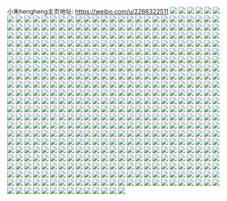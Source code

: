 小朱hengheng主页地址: https://weibo.com/u/2266322511 
![](https://wx4.sinaimg.cn/mw2000/8715564fly1h8vjshoqaaj20u0140k4z.jpg) 
![](https://wx4.sinaimg.cn/mw2000/8715564fly1h8vjsim36cj20u0140tlx.jpg) 
![](https://wx4.sinaimg.cn/mw2000/8715564fly1h8s3fbkh61j23402c0qv5.jpg) 
![](https://wx4.sinaimg.cn/mw2000/8715564fly1h8s3f9y7muj22k11x1qv5.jpg) 
![](https://wx4.sinaimg.cn/mw2000/8715564fly1h8s3fcn1rqj22im1vy1kx.jpg) 
![](https://wx4.sinaimg.cn/mw2000/8715564fly1h8s3f570fqj23402c0npd.jpg) 
![](https://wx4.sinaimg.cn/mw2000/8715564fly1h8s3flwou6j22ao1pz1kx.jpg) 
![](https://wx4.sinaimg.cn/mw2000/8715564fly1h8s3f7f5j3j22wg26ckjl.jpg) 
![](https://wx4.sinaimg.cn/mw2000/8715564fly1h83s9vq5jfj20u0140dq5.jpg) 
![](https://wx4.sinaimg.cn/mw2000/8715564fly1h7ynch5f7dj20u05f2hdt.jpg) 
![](https://wx4.sinaimg.cn/mw2000/8715564fly1h7yncae40sj20u0500hdt.jpg) 
![](https://wx4.sinaimg.cn/mw2000/8715564fly1h7ynck4xy8j20u0436dyd.jpg) 
![](https://wx4.sinaimg.cn/mw2000/8715564fly1h7yncezqx2j20u05smhdt.jpg) 
![](https://wx4.sinaimg.cn/mw2000/8715564fly1h7yncdl1blj20u05c6kjl.jpg) 
![](https://wx4.sinaimg.cn/mw2000/8715564fly1h7yncj8mcpj20u05k0b2a.jpg) 
![](https://wx4.sinaimg.cn/mw2000/8715564fly1h7ocn62qvhj20u0140jzy.jpg) 
![](https://wx4.sinaimg.cn/mw2000/8715564fly1h7ocn6m8n0j20u01407du.jpg) 
![](https://wx4.sinaimg.cn/mw2000/8715564fly1h7ocn7nzduj20u0140wo2.jpg) 
![](https://wx4.sinaimg.cn/mw2000/8715564fly1h7ocn7761zj20u0140tig.jpg) 
![](https://wx4.sinaimg.cn/mw2000/8715564fly1h73lyc1dv2j21ac1ps1kz.jpg) 
![](https://wx4.sinaimg.cn/mw2000/8715564fly1h73lycssoyj21ac1psduv.jpg) 
![](https://wx4.sinaimg.cn/mw2000/8715564fly1h73ly9yz4aj21ac1psu0y.jpg) 
![](https://wx4.sinaimg.cn/mw2000/8715564fly1h73lyankyhj21ac1ps4qp.jpg) 
![](https://wx4.sinaimg.cn/mw2000/8715564fly1h6zbvwn7snj236o4s0kjq.jpg) 
![](https://wx4.sinaimg.cn/mw2000/8715564fly1h6zbwdkfwxj236o4s0h0v.jpg) 
![](https://wx4.sinaimg.cn/mw2000/8715564fly1h6zbvtaqwaj236o4s0ao2.jpg) 
![](https://wx4.sinaimg.cn/mw2000/8715564fly1h6zbw5lyn0j236o4s07px.jpg) 
![](https://wx4.sinaimg.cn/mw2000/8715564fly1h6zbw9kraoj236o4s0qva.jpg) 
![](https://wx4.sinaimg.cn/mw2000/8715564fly1h6zbw1t8xbj236o4s0x6w.jpg) 
![](https://wx4.sinaimg.cn/mw2000/8715564fly1h6sl16bpv9j22c0340u0y.jpg) 
![](https://wx4.sinaimg.cn/mw2000/8715564fly1h6sl182y7xj22c03404qq.jpg) 
![](https://wx4.sinaimg.cn/mw2000/8715564fly1h6sl16rjcgj20u0140ndv.jpg) 
![](https://wx4.sinaimg.cn/mw2000/8715564fly1h6sl1780u5j21r12c2hdt.jpg) 
![](https://wx4.sinaimg.cn/mw2000/8715564fly1h68upukqq0j20n01dsdn7.jpg) 
![](https://wx4.sinaimg.cn/mw2000/8715564fly1h68upu44kyj20n60uwmyi.jpg) 
![](https://wx4.sinaimg.cn/mw2000/8715564fly1h60kg80johj22c0340hdu.jpg) 
![](https://wx4.sinaimg.cn/mw2000/8715564fly1h5vwxc0nq3j20u0140q94.jpg) 
![](https://wx4.sinaimg.cn/mw2000/8715564fly1h5vwxa92ixj20u0140dmj.jpg) 
![](https://wx4.sinaimg.cn/mw2000/8715564fly1h5vwx98ddbj20u0140afl.jpg) 
![](https://wx4.sinaimg.cn/mw2000/8715564fly1h5vwyz451xj20tu13uaev.jpg) 
![](https://wx4.sinaimg.cn/mw2000/8715564fly1h5g4kjnq0ej222o0vgwnr.jpg) 
![](https://wx4.sinaimg.cn/mw2000/8715564fly1h5g4kjuqmzj222o0vgah3.jpg) 
![](https://wx4.sinaimg.cn/mw2000/8715564fly1h5ecpyd9jcj22c0340npe.jpg) 
![](https://wx4.sinaimg.cn/mw2000/8715564fly1h5ecph6wpij22c0340e82.jpg) 
![](https://wx4.sinaimg.cn/mw2000/8715564fly1h5ecq0mmtrj22c03407wj.jpg) 
![](https://wx4.sinaimg.cn/mw2000/8715564fly1h5ecptvgjcj22c03401kz.jpg) 
![](https://wx4.sinaimg.cn/mw2000/8715564fly1h5ecpvyj6aj22c0340kjm.jpg) 
![](https://wx4.sinaimg.cn/mw2000/8715564fly1h5ecpwzmknj21401e0amy.jpg) 
![](https://wx4.sinaimg.cn/mw2000/8715564fly1h55hzz6w4hj21ny2cakjl.jpg) 
![](https://wx4.sinaimg.cn/mw2000/8715564fly1h55hzyjcizj21qm2binpd.jpg) 
![](https://wx4.sinaimg.cn/mw2000/8715564fly1h55i01purej22c0340kjn.jpg) 
![](https://wx4.sinaimg.cn/mw2000/8715564fly1h55i008xx1j229v315u0y.jpg) 
![](https://wx4.sinaimg.cn/mw2000/8715564fly1h4p8njeybjj20nk0nkjwd.jpg) 
![](https://wx4.sinaimg.cn/mw2000/8715564fly1h4p8nlmuorj20tu0tu7ln.jpg) 
![](https://wx4.sinaimg.cn/mw2000/8715564fly1h4p8nnakg0j20tu0tuk65.jpg) 
![](https://wx4.sinaimg.cn/mw2000/8715564fly1h4p8np6h8pj20mi0mi7ak.jpg) 
![](https://wx4.sinaimg.cn/mw2000/8715564fly1h4ltyw1w43j22dc1kw7wi.jpg) 
![](https://wx4.sinaimg.cn/mw2000/8715564fly1h4ltyxgq1pj22dc1kw7wi.jpg) 
![](https://wx4.sinaimg.cn/mw2000/8715564fly1h4ltyzabisj22dc1kwu0x.jpg) 
![](https://wx4.sinaimg.cn/mw2000/8715564fly1h4ltyudoybj20sg0izdmj.jpg) 
![](https://wx4.sinaimg.cn/mw2000/8715564fly1h4dmw1x1oej22c0340x6u.jpg) 
![](https://wx4.sinaimg.cn/mw2000/8715564fly1h4dmw48lvej21qk2bf1ky.jpg) 
![](https://wx4.sinaimg.cn/mw2000/8715564fly1h4dmw7wap7j21wj2jekjn.jpg) 
![](https://wx4.sinaimg.cn/mw2000/8715564fly1h4dmw91k9aj21wx2jwnpd.jpg) 
![](https://wx4.sinaimg.cn/mw2000/8715564fly1h4dmvwdtmrj21xk2koe81.jpg) 
![](https://wx4.sinaimg.cn/mw2000/8715564fly1h4dmwbsdonj21ue2gihdu.jpg) 
![](https://wx4.sinaimg.cn/mw2000/8715564fly1h49w2jsieoj222w2rv1ky.jpg) 
![](https://wx4.sinaimg.cn/mw2000/8715564fly1h49w2l2cnmj22c03407wi.jpg) 
![](https://wx4.sinaimg.cn/mw2000/8715564fly1h40zhcv944j222o160th3.jpg) 
![](https://wx4.sinaimg.cn/mw2000/8715564fly1h3zk6ue10cj227z2ymu0z.jpg) 
![](https://wx4.sinaimg.cn/mw2000/8715564fly1h3qnvlm6f2j222k2rfnpf.jpg) 
![](https://wx4.sinaimg.cn/mw2000/8715564fly1h3qnweh3kvj22c03401kx.jpg) 
![](https://wx4.sinaimg.cn/mw2000/8715564fly1h3phtm39wwj22c03401l0.jpg) 
![](https://wx4.sinaimg.cn/mw2000/8715564fly1h3pht6xqbzj22c0340npf.jpg) 
![](https://wx4.sinaimg.cn/mw2000/8715564fly1h3phteayibj22c0340kjn.jpg) 
![](https://wx4.sinaimg.cn/mw2000/8715564fly1h3phu3fsrej22c0340e83.jpg) 
![](https://wx4.sinaimg.cn/mw2000/8715564fly1h3phtbkztdj22c0340hdv.jpg) 
![](https://wx4.sinaimg.cn/mw2000/8715564fly1h3pht0y5tjj22c03404qr.jpg) 
![](https://wx4.sinaimg.cn/mw2000/8715564fly1h3pht49dqmj22c0340hdv.jpg) 
![](https://wx4.sinaimg.cn/mw2000/8715564fly1h3phtp39myj22c0340u0z.jpg) 
![](https://wx4.sinaimg.cn/mw2000/8715564fly1h3phtrt9fkj22c0340u0y.jpg) 
![](https://wx4.sinaimg.cn/mw2000/8715564fly1h3phthuy3vj22c03407wk.jpg) 
![](https://wx4.sinaimg.cn/mw2000/8715564fly1h3phstw24zj22c0340e83.jpg) 
![](https://wx4.sinaimg.cn/mw2000/8715564fly1h3phtue6sgj22c03401l0.jpg) 
![](https://wx4.sinaimg.cn/mw2000/8715564fly1h3phtyev8lj22c0340u0z.jpg) 
![](https://wx4.sinaimg.cn/mw2000/8715564fly1h3phu1i9zcj22c0340b2b.jpg) 
![](https://wx4.sinaimg.cn/mw2000/8715564fly1h3phswzpvij22c03401kz.jpg) 
![](https://wx4.sinaimg.cn/mw2000/8715564fgy1h3ka4gpajrj20u0140tfo.jpg) 
![](https://wx4.sinaimg.cn/mw2000/8715564fgy1h3ka4hnsu3j20u01407ck.jpg) 
![](https://wx4.sinaimg.cn/mw2000/8715564fly1h3hf7epssqj20u0140teq.jpg) 
![](https://wx4.sinaimg.cn/mw2000/8715564fly1h3f9nzxdsrj20u014015s.jpg) 
![](https://wx4.sinaimg.cn/mw2000/8715564fly1h3f9nz93o4j20u013y4bb.jpg) 
![](https://wx4.sinaimg.cn/mw2000/8715564fly1h3f9o0mwlyj20u013yn9y.jpg) 
![](https://wx4.sinaimg.cn/mw2000/8715564fly1h3f9o1jkidj20u017wnc3.jpg) 
![](https://wx4.sinaimg.cn/mw2000/8715564fly1h3u56noraoj21400u0tf5.jpg) 
![](https://wx4.sinaimg.cn/mw2000/8715564fly1h3u56ndj20j21400u0tfp.jpg) 
![](https://wx4.sinaimg.cn/mw2000/8715564fly1h2veyqsv46j21400u0wlr.jpg) 
![](https://wx4.sinaimg.cn/mw2000/8715564fly1h2vf2512hej212z0u07cf.jpg) 
![](https://wx4.sinaimg.cn/mw2000/8715564fly1h2veysipuxj21400u07bp.jpg) 
![](https://wx4.sinaimg.cn/mw2000/8715564fly1h2h3heln2tj22c0340b2c.jpg) 
![](https://wx4.sinaimg.cn/mw2000/8715564fly1h2h3hfqkz2j22c0340kjo.jpg) 
![](https://wx4.sinaimg.cn/mw2000/8715564fly1h2h3hgy3poj21vf2htqv7.jpg) 
![](https://wx4.sinaimg.cn/mw2000/8715564fly1h2h3hi6vqmj21sz2elqv6.jpg) 
![](https://wx4.sinaimg.cn/mw2000/8715564fly1h2857hwv38j20u00u0qga.jpg) 
![](https://wx4.sinaimg.cn/mw2000/8715564fly1h2857seluxj22c02c07wi.jpg) 
![](https://wx4.sinaimg.cn/mw2000/8715564fly1h2857tgnxjj22c02c07wi.jpg) 
![](https://wx4.sinaimg.cn/mw2000/8715564fly1h24xujt842j20u016fkdh.jpg) 
![](https://wx4.sinaimg.cn/mw2000/8715564fly1h24xukg1jjj20u016e7sh.jpg) 
![](https://wx4.sinaimg.cn/mw2000/8715564fly1h24xuj9nrrj20u016e1kx.jpg) 
![](https://wx4.sinaimg.cn/mw2000/8715564fly1h24xukxnwdj20u0169apo.jpg) 
![](https://wx4.sinaimg.cn/mw2000/8715564fly1h1yny7unepj20u0140wk8.jpg) 
![](https://wx4.sinaimg.cn/mw2000/8715564fly1h1yny85txdj20u0140ah2.jpg) 
![](https://wx4.sinaimg.cn/mw2000/8715564fly1h1yny8m9kpj20u013z79x.jpg) 
![](https://wx4.sinaimg.cn/mw2000/8715564fly1h1yny7i5l7j20u0140n2p.jpg) 
![](https://wx4.sinaimg.cn/mw2000/8715564fly1h1k3w20aphj20u00u0jv8.jpg) 
![](https://wx4.sinaimg.cn/mw2000/8715564fly1h1k40bv3cvj20ik0ikgn3.jpg) 
![](https://wx4.sinaimg.cn/mw2000/8715564fly1h1k3uroj9vj20u00u0tab.jpg) 
![](https://wx4.sinaimg.cn/mw2000/8715564fly1h1k3us8zwjj20u00u0778.jpg) 
![](https://wx4.sinaimg.cn/mw2000/8715564fly1h0t1g9mqsvj20u0140n63.jpg) 
![](https://wx4.sinaimg.cn/mw2000/8715564fly1h0s7p69c0kj20u01407dl.jpg) 
![](https://wx4.sinaimg.cn/mw2000/8715564fly1h0s7p4akdij20u0140qao.jpg) 
![](https://wx4.sinaimg.cn/mw2000/8715564fly1h0s7p3iebnj20u01407c8.jpg) 
![](https://wx4.sinaimg.cn/mw2000/8715564fly1h0ip1fh55uj20u0140dmn.jpg) 
![](https://wx4.sinaimg.cn/mw2000/8715564fly1h0ip1e6gu2j20u0140dmb.jpg) 
![](https://wx4.sinaimg.cn/mw2000/8715564fly1h0ip1d8vsyj20u0140dng.jpg) 
![](https://wx4.sinaimg.cn/mw2000/8715564fly1h0ip1gesxhj20u0140qbb.jpg) 
![](https://wx4.sinaimg.cn/mw2000/8715564fly1h0cuasfkeyj20u04vie81.jpg) 
![](https://wx4.sinaimg.cn/mw2000/8715564fly1h0cu7m7m88j20u02p2tmv.jpg) 
![](https://wx4.sinaimg.cn/mw2000/8715564fly1h0cu7pajkuj20u04l0hdt.jpg) 
![](https://wx4.sinaimg.cn/mw2000/8715564fly1h0cu7likngj20u06nzqv5.jpg) 
![](https://wx4.sinaimg.cn/mw2000/8715564fly1h084jl872dj20zk0qmdnz.jpg) 
![](https://wx4.sinaimg.cn/mw2000/8715564fly1h084jgc9iwj21280sodnw.jpg) 
![](https://wx4.sinaimg.cn/mw2000/8715564fly1h084jgsyr7j212c0srth8.jpg) 
![](https://wx4.sinaimg.cn/mw2000/8715564fly1h084jjfm89j20zn0qq7ck.jpg) 
![](https://wx4.sinaimg.cn/mw2000/8715564fly1h084jk7kftj213u0tuwne.jpg) 
![](https://wx4.sinaimg.cn/mw2000/8715564fly1h084jjt1azj20xu0pdn40.jpg) 
![](https://wx4.sinaimg.cn/mw2000/8715564fly1h084jkhaeuj20y00phjyg.jpg) 
![](https://wx4.sinaimg.cn/mw2000/8715564fly1h084jfyeuhj20zj0qn10m.jpg) 
![](https://wx4.sinaimg.cn/mw2000/8715564fly1h084jkt1f6j21400u0do5.jpg) 
![](https://wx4.sinaimg.cn/mw2000/8715564fly1gzr9mbz73zj20u0140qb8.jpg) 
![](https://wx4.sinaimg.cn/mw2000/8715564fly1gzr9mbil6fj20u014010s.jpg) 
![](https://wx4.sinaimg.cn/mw2000/8715564fly1gzr9mb6e55j20u014048r.jpg) 
![](https://wx4.sinaimg.cn/mw2000/8715564fly1gzr9mashl2j20u0140dqr.jpg) 
![](https://wx4.sinaimg.cn/mw2000/8715564fly1gzlidugjfaj20n00uodk4.jpg) 
![](https://wx4.sinaimg.cn/mw2000/8715564fly1gzlidv5ybhj20n00uo76d.jpg) 
![](https://wx4.sinaimg.cn/mw2000/8715564fly1gzlidwbnvoj20n00uoq5w.jpg) 
![](https://wx4.sinaimg.cn/mw2000/8715564fly1gzlidu3e4lj20n00uodit.jpg) 
![](https://wx4.sinaimg.cn/mw2000/8715564fly1gzlidvdjg2j20n00uoadd.jpg) 
![](https://wx4.sinaimg.cn/mw2000/8715564fly1gzlidvoudzj20n00uoju7.jpg) 
![](https://wx4.sinaimg.cn/mw2000/8715564fly1gzlidw2jjhj20n00uojt4.jpg) 
![](https://wx4.sinaimg.cn/mw2000/8715564fly1gzlidunw6gj20n00uon07.jpg) 
![](https://wx4.sinaimg.cn/mw2000/8715564fly1gzliduz7kwj20n00uon0h.jpg) 
![](https://wx4.sinaimg.cn/mw2000/8715564fly1gzbulwii0dj22ai2aikjm.jpg) 
![](https://wx4.sinaimg.cn/mw2000/8715564fly1gzbulvmqbej22c02c01kz.jpg) 
![](https://wx4.sinaimg.cn/mw2000/8715564fly1gzbulx9gmwj222z22zx6p.jpg) 
![](https://wx4.sinaimg.cn/mw2000/8715564fly1gzbuly7vqij21uz1uzx6p.jpg) 
![](https://wx4.sinaimg.cn/mw2000/8715564fly1gz1rx9t1l2j21hy1zx7wh.jpg) 
![](https://wx4.sinaimg.cn/mw2000/8715564fly1gz1rxau1e8j21le24ib29.jpg) 
![](https://wx4.sinaimg.cn/mw2000/8715564fly1gz1rx8ffbcj21671k9ttv.jpg) 
![](https://wx4.sinaimg.cn/mw2000/8715564fly1gz1rxb83iij21511jbaou.jpg) 
![](https://wx4.sinaimg.cn/mw2000/8715564fly1gz0ivfhrxmj20ow22f48v.jpg) 
![](https://wx4.sinaimg.cn/mw2000/8715564fly1gz0ivb0kjjj20or22f47t.jpg) 
![](https://wx4.sinaimg.cn/mw2000/8715564fly1gz0ivbn649j20ou22f102.jpg) 
![](https://wx4.sinaimg.cn/mw2000/8715564fly1gz0ivcvoelj21o03r04qq.jpg) 
![](https://wx4.sinaimg.cn/mw2000/8715564fly1gywzqnmff6j20l411j0yi.jpg) 
![](https://wx4.sinaimg.cn/mw2000/8715564fly1gylmucvg4jj21nz4u5b2c.jpg) 
![](https://wx4.sinaimg.cn/mw2000/8715564fly1gylmufm2a8j21o03r01ky.jpg) 
![](https://wx4.sinaimg.cn/mw2000/8715564fly1gylmueoxi5j21o03r11l0.jpg) 
![](https://wx4.sinaimg.cn/mw2000/8715564fly1gylmuicwi0j21nz4e5b2a.jpg) 
![](https://wx4.sinaimg.cn/mw2000/8715564fly1gylmuhcwfsj21o04sh4qs.jpg) 
![](https://wx4.sinaimg.cn/mw2000/8715564fly1gylmujblbvj21o04l0u0y.jpg) 
![](https://wx4.sinaimg.cn/mw2000/8715564fly1gylmuayfztj20u0500hdu.jpg) 
![](https://wx4.sinaimg.cn/mw2000/8715564fly1gylmukbrj0j20u0460u0x.jpg) 
![](https://wx4.sinaimg.cn/mw2000/8715564fly1gylmul7x5wj20u0500hdu.jpg) 
![](https://wx4.sinaimg.cn/mw2000/8715564fgy1gyfwgzgxz8j20u0140aob.jpg) 
![](https://wx4.sinaimg.cn/mw2000/8715564fgy1gyfwh1eb9wj20u01404g4.jpg) 
![](https://wx4.sinaimg.cn/mw2000/8715564fgy1gyfwh2v9j9j20u0140dxd.jpg) 
![](https://wx4.sinaimg.cn/mw2000/8715564fgy1gyfwh5qiwyj20u0140dps.jpg) 
![](https://wx4.sinaimg.cn/mw2000/8715564fgy1gyfwh8cul9j20u0140wjn.jpg) 
![](https://wx4.sinaimg.cn/mw2000/8715564fgy1gyfwh4pv66j20u0140k3x.jpg) 
![](https://wx4.sinaimg.cn/mw2000/8715564fgy1gyfwh6gf24j20u014079p.jpg) 
![](https://wx4.sinaimg.cn/mw2000/8715564fgy1gyfwh713mqj21400u00yt.jpg) 
![](https://wx4.sinaimg.cn/mw2000/8715564fgy1gyfwgy9oopj21400u0jxs.jpg) 
![](https://wx4.sinaimg.cn/mw2000/8715564fly1gy39p1493uj20u012b48r.jpg) 
![](https://wx4.sinaimg.cn/mw2000/8715564fly1gy39p0q7ssj20u01aa7az.jpg) 
![](https://wx4.sinaimg.cn/mw2000/8715564fly1gy39ozno7sj20u012faik.jpg) 
![](https://wx4.sinaimg.cn/mw2000/8715564fly1gy39orf5uqj20u01pkjzl.jpg) 
![](https://wx4.sinaimg.cn/mw2000/8715564fly1gy39osc01qj20u00wedli.jpg) 
![](https://wx4.sinaimg.cn/mw2000/8715564fly1gy39p0e9raj20u01a7wo5.jpg) 
![](https://wx4.sinaimg.cn/mw2000/8715564fly1gy39ozxo1lj20u012bdkt.jpg) 
![](https://wx4.sinaimg.cn/mw2000/8715564fly1gy39oyoonkj20u012kdne.jpg) 
![](https://wx4.sinaimg.cn/mw2000/8715564fly1gy39ouuhi8j20u012gk12.jpg) 
![](https://wx4.sinaimg.cn/mw2000/8715564fly1gy39oxzvd4j20u012k13w.jpg) 
![](https://wx4.sinaimg.cn/mw2000/8715564fly1gy39oyefkzj20u01ajagp.jpg) 
![](https://wx4.sinaimg.cn/mw2000/8715564fly1gy39otvqi7j20u01j1tih.jpg) 
![](https://wx4.sinaimg.cn/mw2000/8715564fly1gxyn37j2wvj20u00u0ahh.jpg) 
![](https://wx4.sinaimg.cn/mw2000/8715564fly1gxyn38t76qj20u00u0wne.jpg) 
![](https://wx4.sinaimg.cn/mw2000/8715564fly1gxyn396qucj20u00u0wm7.jpg) 
![](https://wx4.sinaimg.cn/mw2000/8715564fly1gxyn39is63j20u00u0ag0.jpg) 
![](https://wx4.sinaimg.cn/mw2000/8715564fly1gxyn39s9clj20tz0tz10h.jpg) 
![](https://wx4.sinaimg.cn/mw2000/8715564fly1gxyn3a6nacj20u00u010u.jpg) 
![](https://wx4.sinaimg.cn/mw2000/8715564fly1gxyn3agvwkj20u00u00yq.jpg) 
![](https://wx4.sinaimg.cn/mw2000/8715564fly1gxyn3arusrj20u00u0dm1.jpg) 
![](https://wx4.sinaimg.cn/mw2000/8715564fly1gxyn3b2g6nj20uh0u0wkh.jpg) 
![](https://wx4.sinaimg.cn/mw2000/8715564fly1gxyn3bfdzej20u00u07ao.jpg) 
![](https://wx4.sinaimg.cn/mw2000/8715564fly1gxyn36ewt2j20u00u0te7.jpg) 
![](https://wx4.sinaimg.cn/mw2000/8715564fly1gxyn3bq9usj20u00u0jwu.jpg) 
![](https://wx4.sinaimg.cn/mw2000/8715564fly1gxqia121sbj20u0141wnf.jpg) 
![](https://wx4.sinaimg.cn/mw2000/8715564fly1gxjea84pfvj20u00u00zq.jpg) 
![](https://wx4.sinaimg.cn/mw2000/8715564fly1gxjea9n9uhj20u00u0wkw.jpg) 
![](https://wx4.sinaimg.cn/mw2000/8715564fly1gxjeac291uj20u00u0q99.jpg) 
![](https://wx4.sinaimg.cn/mw2000/8715564fly1gxjeaihvnqj20u00u0qaz.jpg) 
![](https://wx4.sinaimg.cn/mw2000/8715564fly1gxjea8wlmaj20u00u0ah7.jpg) 
![](https://wx4.sinaimg.cn/mw2000/8715564fly1gxjeabdxzrj20u00u0n62.jpg) 
![](https://wx4.sinaimg.cn/mw2000/8715564fly1gxjeadsp1jj20u00u0q96.jpg) 
![](https://wx4.sinaimg.cn/mw2000/8715564fly1gxjedgrgkbj20qr0qrteh.jpg) 
![](https://wx4.sinaimg.cn/mw2000/8715564fly1gxjeacvxqqj20u00u00ya.jpg) 
![](https://wx4.sinaimg.cn/mw2000/8715564fly1gxgwdm0m0jj20n01ds0vd.jpg) 
![](https://wx4.sinaimg.cn/mw2000/8715564fly1gxbg3pp5umj20u0140n3w.jpg) 
![](https://wx4.sinaimg.cn/mw2000/8715564fly1gxbg3nty49j20u0140afz.jpg) 
![](https://wx4.sinaimg.cn/mw2000/8715564fly1gxbg3qlpa8j20u0140thb.jpg) 
![](https://wx4.sinaimg.cn/mw2000/8715564fly1gxbg3oxhc5j20u01407bv.jpg) 
![](https://wx4.sinaimg.cn/mw2000/8715564fly1gxbg5d4xkyj20u0140gr6.jpg) 
![](https://wx4.sinaimg.cn/mw2000/8715564fly1gxbg3ohfcwj20u014045y.jpg) 
![](https://wx4.sinaimg.cn/mw2000/8715564fly1gxbg3pzqn5j20u0140n22.jpg) 
![](https://wx4.sinaimg.cn/mw2000/8715564fly1gxbg3o5okzj20u0140tft.jpg) 
![](https://wx4.sinaimg.cn/mw2000/8715564fly1gxbg3qwqibj20u014011k.jpg) 
![](https://wx4.sinaimg.cn/mw2000/8715564fly1gx7kee5gi5j20u01407ap.jpg) 
![](https://wx4.sinaimg.cn/mw2000/8715564fly1gx7kedhg2tj20u0140dmg.jpg) 
![](https://wx4.sinaimg.cn/mw2000/8715564fly1gwxma53gdgj20u00u0445.jpg) 
![](https://wx4.sinaimg.cn/mw2000/8715564fly1gwxma46ob8j20t80t843y.jpg) 
![](https://wx4.sinaimg.cn/mw2000/8715564fly1gwt1inl9klj21ds0n0acn.jpg) 
![](https://wx4.sinaimg.cn/mw2000/8715564fly1gwt1iz9gy5j21ds0n0n04.jpg) 
![](https://wx4.sinaimg.cn/mw2000/8715564fly1gwt1j6z8uxj21ds0n010w.jpg) 
![](https://wx4.sinaimg.cn/mw2000/8715564fly1gwt1jbw168j21ds0n0dji.jpg) 
![](https://wx4.sinaimg.cn/mw2000/8715564fly1gwqotutgfej20u00u0doh.jpg) 
![](https://wx4.sinaimg.cn/mw2000/8715564fly1gwqottig8bj20u00u0jww.jpg) 
![](https://wx4.sinaimg.cn/mw2000/8715564fly1gwqotzac8pj20rl0rl793.jpg) 
![](https://wx4.sinaimg.cn/mw2000/8715564fly1gwqotyiokij20u00u0afz.jpg) 
![](https://wx4.sinaimg.cn/mw2000/8715564fly1gwqotxsnedj20u00u0435.jpg) 
![](https://wx4.sinaimg.cn/mw2000/8715564fly1gwqou2p966j20u00u0jxo.jpg) 
![](https://wx4.sinaimg.cn/mw2000/8715564fly1gwqou0ed31j20mi0miaav.jpg) 
![](https://wx4.sinaimg.cn/mw2000/8715564fly1gwqotvzlirj20u00u0wl9.jpg) 
![](https://wx4.sinaimg.cn/mw2000/8715564fly1gwqox5w939j20u00u0aix.jpg) 
![](https://wx4.sinaimg.cn/mw2000/8715564fly1gwn44osjbcj20u0140jzh.jpg) 
![](https://wx4.sinaimg.cn/mw2000/8715564fly1gwn44keszpj20u01407c0.jpg) 
![](https://wx4.sinaimg.cn/mw2000/8715564fly1gwn4buwj6yj20u013zahf.jpg) 
![](https://wx4.sinaimg.cn/mw2000/8715564fly1gwn44iyzc9j20u0140ah5.jpg) 
![](https://wx4.sinaimg.cn/mw2000/8715564fly1gwn44hobjkj20u013zqb0.jpg) 
![](https://wx4.sinaimg.cn/mw2000/8715564fly1gwn44p8guhj20u013z11f.jpg) 
![](https://wx4.sinaimg.cn/mw2000/8715564fly1gwn44l6td9j20u0140gsu.jpg) 
![](https://wx4.sinaimg.cn/mw2000/8715564fly1gwn44ku7jvj20u0141wld.jpg) 
![](https://wx4.sinaimg.cn/mw2000/8715564fly1gwn44mlo3fj20u0140qag.jpg) 
![](https://wx4.sinaimg.cn/mw2000/8715564fly1gw7t7tnlt4j20u0140ai6.jpg) 
![](https://wx4.sinaimg.cn/mw2000/8715564fly1gw7t7svn85j20u01407ch.jpg) 
![](https://wx4.sinaimg.cn/mw2000/8715564fly1gvhkk8816oj20u0140k2w.jpg) 
![](https://wx4.sinaimg.cn/mw2000/8715564fly1gvhkjm89t8j20u0140wnj.jpg) 
![](https://wx4.sinaimg.cn/mw2000/002tng0Tly1gvhkjjycfcj60sl124afu02.jpg) 
![](https://wx4.sinaimg.cn/mw2000/002tng0Tly1gvhkkbjxtlj60u0140wke02.jpg) 
![](https://wx4.sinaimg.cn/mw2000/002tng0Tgy1guvo83qr3lj60u03c04qp02.jpg) 
![](https://wx4.sinaimg.cn/mw2000/002tng0Tgy1guvo87g0mjj60u03c01kx02.jpg) 
![](https://wx4.sinaimg.cn/mw2000/002tng0Tgy1guvo80n4ksj60u02pi1fg02.jpg) 
![](https://wx4.sinaimg.cn/mw2000/002tng0Tgy1guvo8aochzj60u03c01kx02.jpg) 
![](https://wx4.sinaimg.cn/mw2000/002tng0Tly1gufel0va5nj60u00u0gnk02.jpg) 
![](https://wx4.sinaimg.cn/mw2000/002tng0Tly1gufdilrbofj60u00u0n2402.jpg) 
![](https://wx4.sinaimg.cn/mw2000/8715564fly1gufdip62nxj20u00u0n65.jpg) 
![](https://wx4.sinaimg.cn/mw2000/002tng0Tly1gufdik20scj60u00u0k3n02.jpg) 
![](https://wx4.sinaimg.cn/mw2000/8715564fly1gufe2a1p8aj20u00u0dl6.jpg) 
![](https://wx4.sinaimg.cn/mw2000/002tng0Tly1gufe0v6vi5j60n00n00te02.jpg) 
![](https://wx4.sinaimg.cn/mw2000/002tng0Tly1gufe0vwophj60u00u0dk602.jpg) 
![](https://wx4.sinaimg.cn/mw2000/002tng0Tly1gufe2c1jyyj60ss0ss0ze02.jpg) 
![](https://wx4.sinaimg.cn/mw2000/002tng0Tly1gufe3f5hifj60mz0mzwhc02.jpg) 
![](https://wx4.sinaimg.cn/mw2000/002tng0Tly1gtufdd2q52j60u00u0n6w02.jpg) 
![](https://wx4.sinaimg.cn/mw2000/002tng0Tly1gtufd66uf7j60u00u0thr02.jpg) 
![](https://wx4.sinaimg.cn/mw2000/002tng0Tly1gtufdc1yj6j60u00u00zj02.jpg) 
![](https://wx4.sinaimg.cn/mw2000/002tng0Tly1gtufda65ivj60u00u0tgy02.jpg) 
![](https://wx4.sinaimg.cn/mw2000/002tng0Tly1gtufd3ubnsj60u00u0q9t02.jpg) 
![](https://wx4.sinaimg.cn/mw2000/002tng0Tly1gtufd92wv2j60u00u0qb002.jpg) 
![](https://wx4.sinaimg.cn/mw2000/002tng0Tly1gtufh5leylj60u00u07cy02.jpg) 
![](https://wx4.sinaimg.cn/mw2000/002tng0Tly1gtufdayophj60u00u045l02.jpg) 
![](https://wx4.sinaimg.cn/mw2000/002tng0Tly1gtufemshtsj60u00u0jzt02.jpg) 
![](https://wx4.sinaimg.cn/mw2000/002tng0Tly1gtl9c9snz5j616t1kswu402.jpg) 
![](https://wx4.sinaimg.cn/mw2000/002tng0Tly1gtl8lcfwe7j61r02c0e8202.jpg) 
![](https://wx4.sinaimg.cn/mw2000/8715564fly1gtl8lgitg6j21rz2d8b29.jpg) 
![](https://wx4.sinaimg.cn/mw2000/002tng0Tly1gtl8lijlioj61xy2o8npe02.jpg) 
![](https://wx4.sinaimg.cn/mw2000/002tng0Tly1gtl8lfkgcgj61dh1tz1kx02.jpg) 
![](https://wx4.sinaimg.cn/mw2000/8715564fly1gtl8lauuvtj221d2pre81.jpg) 
![](https://wx4.sinaimg.cn/mw2000/002tng0Tly1gtl8lh7h52j61im20tb2902.jpg) 
![](https://wx4.sinaimg.cn/mw2000/002tng0Tly1gtl8lhjxahj60qh0zbdlv02.jpg) 
![](https://wx4.sinaimg.cn/mw2000/002tng0Tly1gtl8lewfi8j62a731lu0x02.jpg) 
![](https://wx4.sinaimg.cn/mw2000/8715564fly1gt7bvka0pnj21o0280b29.jpg) 
![](https://wx4.sinaimg.cn/mw2000/8715564fly1gt7bvlldd3j21o0280e81.jpg) 
![](https://wx4.sinaimg.cn/mw2000/8715564fly1gt3lbqjp2kj21o08h07wk.jpg) 
![](https://wx4.sinaimg.cn/mw2000/8715564fly1gt3lbsb3jrj21o07x07wm.jpg) 
![](https://wx4.sinaimg.cn/mw2000/8715564fly1gt3lbu3lawj21o07s1u10.jpg) 
![](https://wx4.sinaimg.cn/mw2000/8715564fly1gt3lbv2e2zj20u047bnpd.jpg) 
![](https://wx4.sinaimg.cn/mw2000/8715564fly1gt3lbw7cfaj20u05ci4qq.jpg) 
![](https://wx4.sinaimg.cn/mw2000/8715564fly1gt3lbwxw63j20u057iu0x.jpg) 
![](https://wx4.sinaimg.cn/mw2000/8715564fly1gt3lborcffj20u060x7wi.jpg) 
![](https://wx4.sinaimg.cn/mw2000/8715564fly1gt3lbzmwjdj21o07zdu12.jpg) 
![](https://wx4.sinaimg.cn/mw2000/8715564fly1gt3lc0m4ohj20u05hie82.jpg) 
![](https://wx4.sinaimg.cn/mw2000/8715564fly1gt3lc24d1fj21o07x2npg.jpg) 
![](https://wx4.sinaimg.cn/mw2000/8715564fly1gsy3plmprkj22c02c01ky.jpg) 
![](https://wx4.sinaimg.cn/mw2000/8715564fly1gsy3pn1q94j22c02c07wi.jpg) 
![](https://wx4.sinaimg.cn/mw2000/8715564fly1gsy3pqrpunj22c02c0b2a.jpg) 
![](https://wx4.sinaimg.cn/mw2000/8715564fly1gsy3pp991mj22c02c0e82.jpg) 
![](https://wx4.sinaimg.cn/mw2000/8715564fly1gsrtnnc4ylj21400u044n.jpg) 
![](https://wx4.sinaimg.cn/mw2000/8715564fly1gsrtnsybgwj21400u0tfl.jpg) 
![](https://wx4.sinaimg.cn/mw2000/8715564fly1gsj6e0hbrjj20u00u048g.jpg) 
![](https://wx4.sinaimg.cn/mw2000/8715564fly1gsj6e1dsefj20u00u07g9.jpg) 
![](https://wx4.sinaimg.cn/mw2000/8715564fly1gsj6e2gw07j20u00u0135.jpg) 
![](https://wx4.sinaimg.cn/mw2000/8715564fly1gsj6e3hko3j20u00u0tgo.jpg) 
![](https://wx4.sinaimg.cn/mw2000/8715564fly1gsdbowmmp9j20u01404a3.jpg) 
![](https://wx4.sinaimg.cn/mw2000/8715564fly1gsdbovrwihj20u0140aly.jpg) 
![](https://wx4.sinaimg.cn/mw2000/8715564fly1gsdboxkxa0j20u0140145.jpg) 
![](https://wx4.sinaimg.cn/mw2000/8715564fly1gsdboy76g0j20u0140grm.jpg) 
![](https://wx4.sinaimg.cn/mw2000/8715564fly1gsc68y1sabj22c02c0ama.jpg) 
![](https://wx4.sinaimg.cn/mw2000/8715564fly1gsc68wjlshj22c02c0b2a.jpg) 
![](https://wx4.sinaimg.cn/mw2000/8715564fly1gsc68znw8xj22c02c01kx.jpg) 
![](https://wx4.sinaimg.cn/mw2000/8715564fly1gsc68t6udwj22c02c0kjr.jpg) 
![](https://wx4.sinaimg.cn/mw2000/8715564fly1grxz7cn2kxj20u00u0qe9.jpg) 
![](https://wx4.sinaimg.cn/mw2000/8715564fly1grxz7dck1oj20u00u0ajm.jpg) 
![](https://wx4.sinaimg.cn/mw2000/8715564fly1grxz7c88k3j20u00u0aj5.jpg) 
![](https://wx4.sinaimg.cn/mw2000/8715564fly1grxz7d0vlwj20u00u0gwp.jpg) 
![](https://wx4.sinaimg.cn/mw2000/8715564fly1gruefsb2u6j20u00u0gqx.jpg) 
![](https://wx4.sinaimg.cn/mw2000/8715564fly1grueft7pjoj20u00u076s.jpg) 
![](https://wx4.sinaimg.cn/mw2000/8715564fly1grue5neyqgj20tu0tuwh0.jpg) 
![](https://wx4.sinaimg.cn/mw2000/8715564fly1grue2vuh3lj20u00u0tfs.jpg) 
![](https://wx4.sinaimg.cn/mw2000/8715564fly1grue2vklarj20u00u0jx9.jpg) 
![](https://wx4.sinaimg.cn/mw2000/8715564fly1grue2w8337j20u00u047i.jpg) 
![](https://wx4.sinaimg.cn/mw2000/8715564fly1gruea5sbizj20u00u07aj.jpg) 
![](https://wx4.sinaimg.cn/mw2000/8715564fly1grue2swavhj20q00q0n51.jpg) 
![](https://wx4.sinaimg.cn/mw2000/8715564fly1grue4midw2j20u00u0jzv.jpg) 
![](https://wx4.sinaimg.cn/mw2000/8715564fly1gr9zubk6l3j22c02c0nfn.jpg) 
![](https://wx4.sinaimg.cn/mw2000/8715564fly1gr7lejmtpxj22c02c0hdt.jpg) 
![](https://wx4.sinaimg.cn/mw2000/8715564fly1gr7lecrld7j22c02c0toe.jpg) 
![](https://wx4.sinaimg.cn/mw2000/8715564fly1gr7lhfifbsj20ow0owqmm.jpg) 
![](https://wx4.sinaimg.cn/mw2000/8715564fly1gr7lessepyj21nu1nu1kx.jpg) 
![](https://wx4.sinaimg.cn/mw2000/8715564fly1gr7leqsaagj20hf0hftb5.jpg) 
![](https://wx4.sinaimg.cn/mw2000/8715564fly1gr7leq5clyj21nu1nuayq.jpg) 
![](https://wx4.sinaimg.cn/mw2000/8715564fly1gr7lennn85j21yi1yih1b.jpg) 
![](https://wx4.sinaimg.cn/mw2000/8715564fly1gr7leljmv7j21n81n849d.jpg) 
![](https://wx4.sinaimg.cn/mw2000/8715564fly1gr7leb3b0oj21nw1nwx6p.jpg) 
![](https://wx4.sinaimg.cn/mw2000/8715564fly1gr1w0cgn5pj22801o0qv5.jpg) 
![](https://wx4.sinaimg.cn/mw2000/8715564fly1gr1w084sc7j22801o0npd.jpg) 
![](https://wx4.sinaimg.cn/mw2000/8715564fly1gr1w03dycjj23402c0e82.jpg) 
![](https://wx4.sinaimg.cn/mw2000/8715564fly1gr1w0fvjlqj23402c04qp.jpg) 
![](https://wx4.sinaimg.cn/mw2000/8715564fly1gqkkbx5h80j22c02c0kb4.jpg) 
![](https://wx4.sinaimg.cn/mw2000/8715564fly1gqkkcsha5gj22c02c07wh.jpg) 
![](https://wx4.sinaimg.cn/mw2000/8715564fly1gqkkbw4bzoj21gh1gh1h5.jpg) 
![](https://wx4.sinaimg.cn/mw2000/8715564fly1gqkkcub59jj22c02c0np2.jpg) 
![](https://wx4.sinaimg.cn/mw2000/8715564fly1gq496se4r2j21o0280qv5.jpg) 
![](https://wx4.sinaimg.cn/mw2000/8715564fly1gq496tebrvj21o02i04qq.jpg) 
![](https://wx4.sinaimg.cn/mw2000/8715564fly1gq496w07ahj21hb1z44qt.jpg) 
![](https://wx4.sinaimg.cn/mw2000/8715564fly1gq496xbtgzj21o0280e82.jpg) 
![](https://wx4.sinaimg.cn/mw2000/8715564fly1gq496yl6s6j21o02807wi.jpg) 
![](https://wx4.sinaimg.cn/mw2000/8715564fly1gq496zdo51j21o0280b2a.jpg) 
![](https://wx4.sinaimg.cn/mw2000/8715564fly1gq496rguoqj21o0280qv5.jpg) 
![](https://wx4.sinaimg.cn/mw2000/8715564fly1gq49713yq8j21o02i0hdu.jpg) 
![](https://wx4.sinaimg.cn/mw2000/8715564fly1gq4972f8fmj21o0280kjm.jpg) 
![](https://wx4.sinaimg.cn/mw2000/8715564fly1goi6b8vptqj22c02c0hdt.jpg) 
![](https://wx4.sinaimg.cn/mw2000/8715564fly1goi6avc20rj21o01o0e82.jpg) 
![](https://wx4.sinaimg.cn/mw2000/8715564fly1goi6bdd2soj21o01o01ky.jpg) 
![](https://wx4.sinaimg.cn/mw2000/8715564fly1goi6ax7fg4j21o01o0b29.jpg) 
![](https://wx4.sinaimg.cn/mw2000/8715564fly1goi6az4i83j21mi1mib29.jpg) 
![](https://wx4.sinaimg.cn/mw2000/8715564fly1goi6b0ngxmj21ku1kunnz.jpg) 
![](https://wx4.sinaimg.cn/mw2000/8715564fly1goi6aqtzo5j21nw1nwu0y.jpg) 
![](https://wx4.sinaimg.cn/mw2000/8715564fly1goi6b6f8tlj21o01o0kjl.jpg) 
![](https://wx4.sinaimg.cn/mw2000/8715564fly1goi6b4ba5fj21o01o0qv6.jpg) 
![](https://wx4.sinaimg.cn/mw2000/8715564fly1gnqxpnbayrj227b27be55.jpg) 
![](https://wx4.sinaimg.cn/mw2000/8715564fly1gnqxpr6nd9j22bv2bv1kx.jpg) 
![](https://wx4.sinaimg.cn/mw2000/8715564fly1gnqxpoezduj20u00u0n0i.jpg) 
![](https://wx4.sinaimg.cn/mw2000/8715564fly1gnqxry9p47j20ty0ty7wh.jpg) 
![](https://wx4.sinaimg.cn/mw2000/8715564fly1gnqxs14bs5j20tz0tz7wh.jpg) 
![](https://wx4.sinaimg.cn/mw2000/8715564fly1gnqxrwygcpj20tz0tz7wh.jpg) 
![](https://wx4.sinaimg.cn/mw2000/8715564fly1gnqxpfo4dcj22c02c01kx.jpg) 
![](https://wx4.sinaimg.cn/mw2000/8715564fly1gnqxqf76mmj20w60w6u0x.jpg) 
![](https://wx4.sinaimg.cn/mw2000/8715564fly1gnqxpjaa59j22c02c0b29.jpg) 
![](https://wx4.sinaimg.cn/mw2000/8715564fly1gn5vniwb23j21nw1nwkjl.jpg) 
![](https://wx4.sinaimg.cn/mw2000/8715564fly1gn5vnjhd0yj21gt1gt1kx.jpg) 
![](https://wx4.sinaimg.cn/mw2000/8715564fly1gn5vni3ln5j21o01o0u0x.jpg) 
![](https://wx4.sinaimg.cn/mw2000/8715564fly1gn5vng7jp9j21nw1nwnpd.jpg) 
![](https://wx4.sinaimg.cn/mw2000/8715564fly1gmxwvcagxbj21j721j1ky.jpg) 
![](https://wx4.sinaimg.cn/mw2000/8715564fly1gmxwvej4tsj22c0340e82.jpg) 
![](https://wx4.sinaimg.cn/mw2000/8715564fly1gmxwvhkx0bj21o0280kjm.jpg) 
![](https://wx4.sinaimg.cn/mw2000/8715564fly1gmxwvj2tdij22801o0e82.jpg) 
![](https://wx4.sinaimg.cn/mw2000/8715564fly1gmxwvkvfy0j22801o0hdu.jpg) 
![](https://wx4.sinaimg.cn/mw2000/8715564fly1gmxwvmnzd2j22801o0x6q.jpg) 
![](https://wx4.sinaimg.cn/mw2000/8715564fly1gje6uj0xizj20u00u0af9.jpg) 
![](https://wx4.sinaimg.cn/mw2000/8715564fly1gje6yh5d56j20tv0tv12m.jpg) 
![](https://wx4.sinaimg.cn/mw2000/8715564fly1gje6ygs7kej20tv0tvdm6.jpg) 
![](https://wx4.sinaimg.cn/mw2000/8715564fly1gje6uide08j20u00u0472.jpg) 
![](https://wx4.sinaimg.cn/mw2000/8715564fly1gje6zz9e0rj20u00u0qdw.jpg) 
![](https://wx4.sinaimg.cn/mw2000/8715564fly1gje6wush0xj20u00u0n5n.jpg) 
![](https://wx4.sinaimg.cn/mw2000/8715564fly1gje6zyqyqfj20u00u045f.jpg) 
![](https://wx4.sinaimg.cn/mw2000/8715564fly1gje6urhkq2j20ts0ts7ae.jpg) 
![](https://wx4.sinaimg.cn/mw2000/8715564fly1gje71qqrhhj20tv0tvn0o.jpg) 
![](https://wx4.sinaimg.cn/mw2000/8715564fly1gi81dm0qp4j20u00u0amz.jpg) 
![](https://wx4.sinaimg.cn/mw2000/8715564fly1gi81dqse4hj20u00u07h9.jpg) 
![](https://wx4.sinaimg.cn/mw2000/8715564fly1ghjs8d55vbj22801o0kjm.jpg) 
![](https://wx4.sinaimg.cn/mw2000/8715564fly1ghjs8fm7msj22801o0u0y.jpg) 
![](https://wx4.sinaimg.cn/mw2000/8715564fly1ghjs8gse2tj21rv1bwhdt.jpg) 
![](https://wx4.sinaimg.cn/mw2000/8715564fly1ghjs8jstk6j22391kf4qq.jpg) 
![](https://wx4.sinaimg.cn/mw2000/8715564fly1ghjs8m5lijj21wy1fpx6p.jpg) 
![](https://wx4.sinaimg.cn/mw2000/8715564fly1ghjs8o8vcwj22801o04qr.jpg) 
![](https://wx4.sinaimg.cn/mw2000/8715564fly1ghhi5ttpvqj23402c04qp.jpg) 
![](https://wx4.sinaimg.cn/mw2000/8715564fly1ghhi648ndmj23402c07wi.jpg) 
![](https://wx4.sinaimg.cn/mw2000/8715564fly1ghhi5z67fyj23402c0h4g.jpg) 
![](https://wx4.sinaimg.cn/mw2000/8715564fly1ghhi67cdaaj22xt27dqv6.jpg) 
![](https://wx4.sinaimg.cn/mw2000/8715564fly1ghhi62w58ej23402c0e85.jpg) 
![](https://wx4.sinaimg.cn/mw2000/8715564fly1ghhi65uztrj22pu21e4qq.jpg) 
![](https://wx4.sinaimg.cn/mw2000/8715564fly1ghhi5vhsttj21o0190e81.jpg) 
![](https://wx4.sinaimg.cn/mw2000/8715564fly1ghhi5uut3uj20u00mi46w.jpg) 
![](https://wx4.sinaimg.cn/mw2000/8715564fly1ghhi5x1lbfj22801o0u0y.jpg) 
![](https://wx4.sinaimg.cn/mw2000/8715564fly1ghg7s85nazj213y0u0ash.jpg) 
![](https://wx4.sinaimg.cn/mw2000/8715564fly1ghg7sc86egj21400u0nas.jpg) 
![](https://wx4.sinaimg.cn/mw2000/8715564fly1ghg7s8w8wtj21400u0dtc.jpg) 
![](https://wx4.sinaimg.cn/mw2000/8715564fly1ghg7s9qkhuj21400u0wvo.jpg) 
![](https://wx4.sinaimg.cn/mw2000/8715564fly1ghg7s777ifj21400u0wtf.jpg) 
![](https://wx4.sinaimg.cn/mw2000/8715564fly1ghg7sagzmcj21400u0dwg.jpg) 
![](https://wx4.sinaimg.cn/mw2000/8715564fly1ghg7sd9yeuj21400u0e0x.jpg) 
![](https://wx4.sinaimg.cn/mw2000/8715564fly1ghg7sbet44j21400u0ngw.jpg) 
![](https://wx4.sinaimg.cn/mw2000/8715564fly1ghg7secofzj21400u0ngi.jpg) 
![](https://wx4.sinaimg.cn/mw2000/8715564fly1ghabssw285j21me25s7wh.jpg) 
![](https://wx4.sinaimg.cn/mw2000/8715564fly1ghabstgexej20u0140485.jpg) 
![](https://wx4.sinaimg.cn/mw2000/8715564fly1ghabsttpx2j20u014048f.jpg) 
![](https://wx4.sinaimg.cn/mw2000/8715564fly1gfxxrp3sq8j20m80gpjw3.jpg) 
![](https://wx4.sinaimg.cn/mw2000/8715564fly1gfxxrpfpf1j20mp0h1jvy.jpg) 
![](https://wx4.sinaimg.cn/mw2000/8715564fly1gfhmyyl1dkj21o01o07wi.jpg) 
![](https://wx4.sinaimg.cn/mw2000/8715564fly1gfhmz0g3t0j21o01o0x6p.jpg) 
![](https://wx4.sinaimg.cn/mw2000/8715564fly1gfhmyxeedgj21o01o0u0x.jpg) 
![](https://wx4.sinaimg.cn/mw2000/8715564fly1gfhmz14m3kj20u00u01kx.jpg) 
![](https://wx4.sinaimg.cn/mw2000/8715564fly1ge8ndv3xa9j21ny3prhdu.jpg) 
![](https://wx4.sinaimg.cn/mw2000/8715564fly1ge8ndsy11oj21o06o0x6r.jpg) 
![](https://wx4.sinaimg.cn/mw2000/8715564fly1ge8ndwjp44j21o04finpe.jpg) 
![](https://wx4.sinaimg.cn/mw2000/8715564fly1ge8ndxombmj21o02i0qv5.jpg) 
![](https://wx4.sinaimg.cn/mw2000/8715564fly1ge42n0jnm1j21sc2dsb29.jpg) 
![](https://wx4.sinaimg.cn/mw2000/8715564fly1gdffnr43iwj22xo279npe.jpg) 
![](https://wx4.sinaimg.cn/mw2000/8715564fly1gdffnte7eyj23402c07wj.jpg) 
![](https://wx4.sinaimg.cn/mw2000/8715564fly1gdffnp4tznj23402c0b2a.jpg) 
![](https://wx4.sinaimg.cn/mw2000/8715564fly1gdffnvd85fj23402c0b2a.jpg) 
![](https://wx4.sinaimg.cn/mw2000/8715564fly1gdffnxqz81j23402c0e83.jpg) 
![](https://wx4.sinaimg.cn/mw2000/8715564fly1gdffnz8s6aj23402c0x6p.jpg) 
![](https://wx4.sinaimg.cn/mw2000/8715564fly1gdffo0w3vuj22491l7u0x.jpg) 
![](https://wx4.sinaimg.cn/mw2000/8715564fly1gdffo24xuhj22801o04qq.jpg) 
![](https://wx4.sinaimg.cn/mw2000/8715564fly1gdffo45cz6j23402c0npg.jpg) 
![](https://wx4.sinaimg.cn/mw2000/8715564fly1gdek1fbbivj23402c0kjo.jpg) 
![](https://wx4.sinaimg.cn/mw2000/8715564fly1gdek10124zj22801o0kjn.jpg) 
![](https://wx4.sinaimg.cn/mw2000/8715564fly1gdek1b36g2j23402c0hdu.jpg) 
![](https://wx4.sinaimg.cn/mw2000/8715564fly1gdek1sfcu8j22801o0qv6.jpg) 
![](https://wx4.sinaimg.cn/mw2000/8715564fly1gdek1k8fx7j23402c07wk.jpg) 
![](https://wx4.sinaimg.cn/mw2000/8715564fly1gdek1okbosj22801o0u0y.jpg) 
![](https://wx4.sinaimg.cn/mw2000/8715564fly1gdek4liktej22801o01kz.jpg) 
![](https://wx4.sinaimg.cn/mw2000/8715564fly1gdek41jcx3j23402c0qv7.jpg) 
![](https://wx4.sinaimg.cn/mw2000/8715564fly1gdek564x7lj21o01901kz.jpg) 
![](https://wx4.sinaimg.cn/mw2000/8715564fly1gbh6oeru8dj20u03l0u0x.jpg) 
![](https://wx4.sinaimg.cn/mw2000/8715564fly1gbh6ofyzorj20u03r0hdt.jpg) 
![](https://wx4.sinaimg.cn/mw2000/8715564fgy1gb0j0i18nbj21o07i0hdx.jpg) 
![](https://wx4.sinaimg.cn/mw2000/8715564fgy1gb0j0928dtj21o0500npe.jpg) 
![](https://wx4.sinaimg.cn/mw2000/8715564fgy1gb0j0p5j8ej21o0690e84.jpg) 
![](https://wx4.sinaimg.cn/mw2000/8715564fgy1gb0j0tsmywj21o0500x6q.jpg) 
![](https://wx4.sinaimg.cn/mw2000/8715564fgy1gb0j1bmnikj21o01904qp.jpg) 
![](https://wx4.sinaimg.cn/mw2000/8715564fgy1gb0j10y8yjj21o0500e86.jpg) 
![](https://wx4.sinaimg.cn/mw2000/8715564fgy1gb0j191h73j21o0b90b2e.jpg) 
![](https://wx4.sinaimg.cn/mw2000/8715564fgy1gb0jcsepa4j21o0500x6q.jpg) 
![](https://wx4.sinaimg.cn/mw2000/8715564fgy1gb0j1h7356j21o08frnph.jpg) 
![](https://wx4.sinaimg.cn/mw2000/8715564fgy1gaxoh3qv2cj21o0536qv8.jpg) 
![](https://wx4.sinaimg.cn/mw2000/8715564fgy1gaxohefakjj21o0500qv7.jpg) 
![](https://wx4.sinaimg.cn/mw2000/8715564fly1g9l1wa5pnoj227u1o01kx.jpg) 
![](https://wx4.sinaimg.cn/mw2000/8715564fly1g9l1wdvx4pj227u1o01kx.jpg) 
![](https://wx4.sinaimg.cn/mw2000/8715564fly1g9l1w3quy8j227u1o01kx.jpg) 
![](https://wx4.sinaimg.cn/mw2000/8715564fly1g9l1wixpqbj227u1o01kx.jpg) 
![](https://wx4.sinaimg.cn/mw2000/8715564fly1g7k4kmddqkj23402c0npf.jpg) 
![](https://wx4.sinaimg.cn/mw2000/8715564fly1g7k4krwoekj23402c01l0.jpg) 
![](https://wx4.sinaimg.cn/mw2000/8715564fly1g6y6xoo64uj22c02c07wi.jpg) 
![](https://wx4.sinaimg.cn/mw2000/8715564fly1g6yawd9y7nj22c02c0x6q.jpg) 
![](https://wx4.sinaimg.cn/mw2000/8715564fly1g6yax9m2zsj227u1o0hdt.jpg) 
![](https://wx4.sinaimg.cn/mw2000/8715564fly1g6yay8ilboj227u1o01kx.jpg) 
![](https://wx4.sinaimg.cn/mw2000/8715564fly1g658tx0dx1j227u1o0kjm.jpg) 
![](https://wx4.sinaimg.cn/mw2000/8715564fly1g658tu1rqrj227u1o07wi.jpg) 
![](https://wx4.sinaimg.cn/mw2000/8715564fly1g658u01vipj227u1o0hdu.jpg) 
![](https://wx4.sinaimg.cn/mw2000/8715564fly1g658u27jkdj22c02c01ky.jpg) 
![](https://wx4.sinaimg.cn/mw2000/8715564fly1g4xjotjr1xj22c02c0nni.jpg) 
![](https://wx4.sinaimg.cn/mw2000/8715564fly1g4xjpiaqdej227u1o0hdt.jpg) 
![](https://wx4.sinaimg.cn/mw2000/8715564fly1g4xjs60bdlj22c02c0gwd.jpg) 
![](https://wx4.sinaimg.cn/mw2000/8715564fly1g4xjqm2i4rj23402c0kej.jpg) 
![](https://wx4.sinaimg.cn/mw2000/8715564fly1g4xjopz3cdj23402c0195.jpg) 
![](https://wx4.sinaimg.cn/mw2000/8715564fly1g4xjppeiujj22c02c0wjl.jpg) 
![](https://wx4.sinaimg.cn/mw2000/8715564fly1g4xjpmos0mj22c02c04jh.jpg) 
![](https://wx4.sinaimg.cn/mw2000/8715564fly1g4xjpvsujyj22c02c0qm7.jpg) 
![](https://wx4.sinaimg.cn/mw2000/8715564fly1g4xjpo9hdqj22c02c0n4n.jpg) 
![](https://wx4.sinaimg.cn/mw2000/8715564fly1g2nb2a922yj22c02c01ky.jpg) 
![](https://wx4.sinaimg.cn/mw2000/8715564fly1g2nazyk08lj22c02c0jzs.jpg) 
![](https://wx4.sinaimg.cn/mw2000/8715564fly1g2nb06qnt5j227u1o04qp.jpg) 
![](https://wx4.sinaimg.cn/mw2000/8715564fly1g2nb0gawbxj227u1o0b29.jpg) 
![](https://wx4.sinaimg.cn/mw2000/8715564fly1g2lysxksbhj23402c0e85.jpg) 
![](https://wx4.sinaimg.cn/mw2000/8715564fly1g2lysr7t2pj23402c0u10.jpg) 
![](https://wx4.sinaimg.cn/mw2000/8715564fly1g2lytadc18j23402c0qv7.jpg) 
![](https://wx4.sinaimg.cn/mw2000/8715564fly1g2lytuf0i4j23402c04qr.jpg) 
![](https://wx4.sinaimg.cn/mw2000/8715564fly1g2kyidcqcbj21o01o0kjl.jpg) 
![](https://wx4.sinaimg.cn/mw2000/8715564fly1g2kyif4epcj21o01o0hdt.jpg) 
![](https://wx4.sinaimg.cn/mw2000/8715564fly1g2kyigf5ppj21o01o0qv5.jpg) 
![](https://wx4.sinaimg.cn/mw2000/8715564fly1g2kyic0hg4j21o01o0b29.jpg) 
![](https://wx4.sinaimg.cn/mw2000/8715564fly1g21d0tv49uj23402c0x6r.jpg) 
![](https://wx4.sinaimg.cn/mw2000/8715564fly1g21d09esglj227u1o0kjl.jpg) 
![](https://wx4.sinaimg.cn/mw2000/8715564fly1g21d10t6qij22c02c0hdt.jpg) 
![](https://wx4.sinaimg.cn/mw2000/8715564fly1g21d1bxy29j22c02c0b2a.jpg) 
![](https://wx4.sinaimg.cn/mw2000/8715564fly1g1t7svei0fj21o01o01kx.jpg) 
![](https://wx4.sinaimg.cn/mw2000/8715564fly1g1t7sbzvtbj21o01o0hdt.jpg) 
![](https://wx4.sinaimg.cn/mw2000/8715564fly1g1mejs9ftvj22c02c01kx.jpg) 
![](https://wx4.sinaimg.cn/mw2000/8715564fly1g1mek0z0thj22c02c0x6p.jpg) 
![](https://wx4.sinaimg.cn/mw2000/8715564fly1g151mhqy3ej22c02c01ky.jpg) 
![](https://wx4.sinaimg.cn/mw2000/8715564fly1g151m46remj22c02c0tph.jpg) 
![](https://wx4.sinaimg.cn/mw2000/8715564fly1g151ke9d0hj21o01o01kx.jpg) 
![](https://wx4.sinaimg.cn/mw2000/8715564fly1fyjwg6yio7j22c02c0e82.jpg) 
![](https://wx4.sinaimg.cn/mw2000/8715564fly1fvwlcqiytgj21hc0u00xv.jpg) 
![](https://wx4.sinaimg.cn/mw2000/8715564fly1fvwld07b7hj22ds1sg1l2.jpg) 
![](https://wx4.sinaimg.cn/mw2000/8715564fly1fvwlda0jrnj22ds1sgkjp.jpg) 
![](https://wx4.sinaimg.cn/mw2000/8715564fly1fvwldl5im5j22ds1sgkjq.jpg) 
![](https://wx4.sinaimg.cn/mw2000/8715564fly1fvwldo6kh8j22ds1sgb29.jpg) 
![](https://wx4.sinaimg.cn/mw2000/8715564fly1fvwlcp4oo1j22ds1sg7wm.jpg) 
![](https://wx4.sinaimg.cn/mw2000/8715564fly1fvwldw5nvtj22ds1sge85.jpg) 
![](https://wx4.sinaimg.cn/mw2000/8715564fly1fvwle53t0ej22ds1sg7wl.jpg) 
![](https://wx4.sinaimg.cn/mw2000/8715564fly1fvwlehm1crj22ds1sgqv9.jpg) 
![](https://wx4.sinaimg.cn/mw2000/8715564fly1fuwqvqtpvcj20zk0qoq6z.jpg) 
![](https://wx4.sinaimg.cn/mw2000/8715564fly1fuwqvsse7hj20zk0qoafu.jpg) 
![](https://wx4.sinaimg.cn/mw2000/8715564fly1fuwqvvr1zcj20zk0qodjx.jpg) 
![](https://wx4.sinaimg.cn/mw2000/8715564fly1fuwqvy2kcdj20zk0qowiu.jpg) 
![](https://wx4.sinaimg.cn/mw2000/8715564fly1fuwqvp4o48j20zk0qoaei.jpg) 
![](https://wx4.sinaimg.cn/mw2000/8715564fly1fuwqvzp9n9j20zk0qon0c.jpg) 
![](https://wx4.sinaimg.cn/mw2000/8715564fly1ftwx8xalnqj21c02dcx1h.jpg) 
![](https://wx4.sinaimg.cn/mw2000/8715564fly1ftwx901pqtj21c02dcx0b.jpg) 
![](https://wx4.sinaimg.cn/mw2000/8715564fly1ftwx94jpmyj21c02dc7wh.jpg) 
![](https://wx4.sinaimg.cn/mw2000/8715564fly1ftwx9cc4vjj23402c0e82.jpg) 
![](https://wx4.sinaimg.cn/mw2000/8715564fly1ftwx9jt9xrj23402c0b2a.jpg) 
![](https://wx4.sinaimg.cn/mw2000/8715564fly1ftwx9qsqgsj23402c01ky.jpg) 
![](https://wx4.sinaimg.cn/mw2000/8715564fly1ftwx9v60drj21c02dce81.jpg) 
![](https://wx4.sinaimg.cn/mw2000/8715564fly1ftwx9z9nc4j21c02dcb29.jpg) 
![](https://wx4.sinaimg.cn/mw2000/8715564fly1ftwxa3y2snj21c02dchdt.jpg) 
![](https://wx4.sinaimg.cn/mw2000/8715564fly1ftvsj0kqgfj20zk0qon8b.jpg) 
![](https://wx4.sinaimg.cn/mw2000/8715564fly1ftvsj1a3g4j20zk0qo15z.jpg) 
![](https://wx4.sinaimg.cn/mw2000/8715564fly1ftvsj1z1ihj20zk0qon99.jpg) 
![](https://wx4.sinaimg.cn/mw2000/8715564fly1ftvsj2lksoj20zk0qo145.jpg) 
![](https://wx4.sinaimg.cn/mw2000/8715564fly1ftvsj3dlfmj20zk0qotk8.jpg) 
![](https://wx4.sinaimg.cn/mw2000/8715564fly1ftvsiztin4j20zm0qok0w.jpg) 
